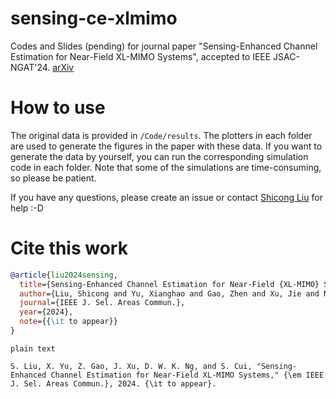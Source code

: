 # sensing-ce-xlmimo

Codes and Slides (pending) for journal paper "Sensing-Enhanced Channel Estimation for Near-Field XL-MIMO Systems", accepted to IEEE JSAC-NGAT'24. [arXiv](https://arxiv.org/abs/2403.11809)

# How to use

The original data is provided in `/Code/results`. The plotters in each folder are used to generate the figures in the paper with these data. If you want to generate the data by yourself, you can run the corresponding simulation code in each folder. Note that some of the simulations are time-consuming, so please be patient.

If you have any questions, please create an issue or contact [Shicong Liu](mailto:sc.liu@my.cityu.edu.hk) for help :-D

# Cite this work
```bibtex
@article{liu2024sensing,
  title={Sensing-Enhanced Channel Estimation for Near-Field {XL-MIMO} Systems},
  author={Liu, Shicong and Yu, Xianghao and Gao, Zhen and Xu, Jie and Ng, Derrick Wing Kwan and Cui, Shuguang},
  journal={IEEE J. Sel. Areas Commun.},
  year={2024},
  note={{\it to appear}}
}
```

`plain text`
```
S. Liu, X. Yu, Z. Gao, J. Xu, D. W. K. Ng, and S. Cui, "Sensing-Enhanced Channel Estimation for Near-Field XL-MIMO Systems," {\em IEEE J. Sel. Areas Commun.}, 2024. {\it to appear}.
```

